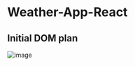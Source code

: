# Weather-App-React

## Initial DOM plan

![image](https://user-images.githubusercontent.com/37696410/214836008-fcb74dc1-337f-490a-9246-f083117d6400.png)
